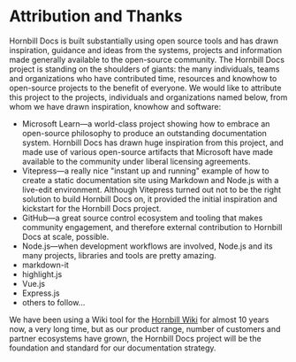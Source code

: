 # Attribution and Thanks

Hornbill Docs is built substantially using open source tools and has drawn inspiration, guidance and ideas from the  systems, projects and information made generally available to the open-source community. The Hornbill Docs project is standing on the shoulders of giants: the many individuals, teams and organizations who have contributed time, resources and knowhow to open-source projects to the benefit of everyone. We would like to attribute this project to the projects, individuals and organizations named below, from whom we have drawn inspiration, knowhow and software:

* Microsoft Learn—a world-class project showing how to embrace an open-source philosophy to produce an outstanding documentation system. Hornbill Docs has drawn huge inspiration from this project, and made use of various open-source artifacts that Microsoft have made available to the community under liberal licensing agreements. 
* Vitepress—a really nice "instant up and running" example of how to create a static documentation site using Markdown and Node.js with a live-edit environment. Although Vitepress turned out not to be the right solution to build Hornbill Docs on, it provided the initial inspiration and kickstart for the Hornbill Docs project. 
* GitHub—a great source control ecosystem and tooling that makes community engagement, and therefore external contribution to Hornbill Docs at scale, possible. 
* Node.js—when development workflows are involved, Node.js and its many projects, libraries and tools are pretty amazing.
* markdown-it
* highlight.js
* Vue.js
* Express.js 
* others to follow... 

We have been using a Wiki tool for the [Hornbill Wiki](https://wiki.hornbill.com) for almost 10 years now, a very long time, but as our product range, number of customers and partner ecosystems have grown, the Hornbill Docs project will be the foundation and standard for our documentation strategy. 


